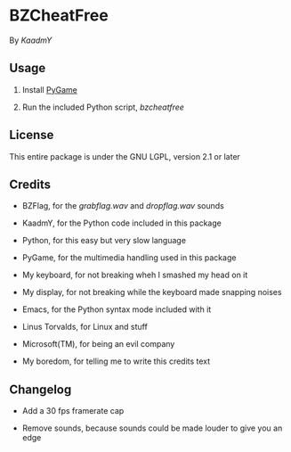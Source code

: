 
# BZCheatFree

By _KaadmY_

## Usage

1. Install [PyGame](http://www.pygame.org/download.shtml)

2. Run the included Python script, _bzcheatfree_

## License

This entire package is under the GNU LGPL, version 2.1 or later

## Credits

- BZFlag, for the _grabflag.wav_ and _dropflag.wav_ sounds

- KaadmY, for the Python code included in this package

- Python, for this easy but very slow language

- PyGame, for the multimedia handling used in this package

- My keyboard, for not breaking wheh I smashed my head on it

- My display, for not breaking while the keyboard made snapping noises

- Emacs, for the Python syntax mode included with it

- Linus Torvalds, for Linux and stuff

- Microsoft(TM), for being an evil company

- My boredom, for telling me to write this credits text

## Changelog

- Add a 30 fps framerate cap

- Remove sounds, because sounds could be made louder to give you an edge
